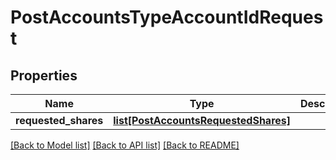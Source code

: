 # PostAccountsTypeAccountIdRequest

## Properties
Name | Type | Description | Notes
------------ | ------------- | ------------- | -------------
**requested_shares** | [**list[PostAccountsRequestedShares]**](PostAccountsRequestedShares.md) |  | [optional] 

[[Back to Model list]](../README.md#documentation-for-models) [[Back to API list]](../README.md#documentation-for-api-endpoints) [[Back to README]](../README.md)

